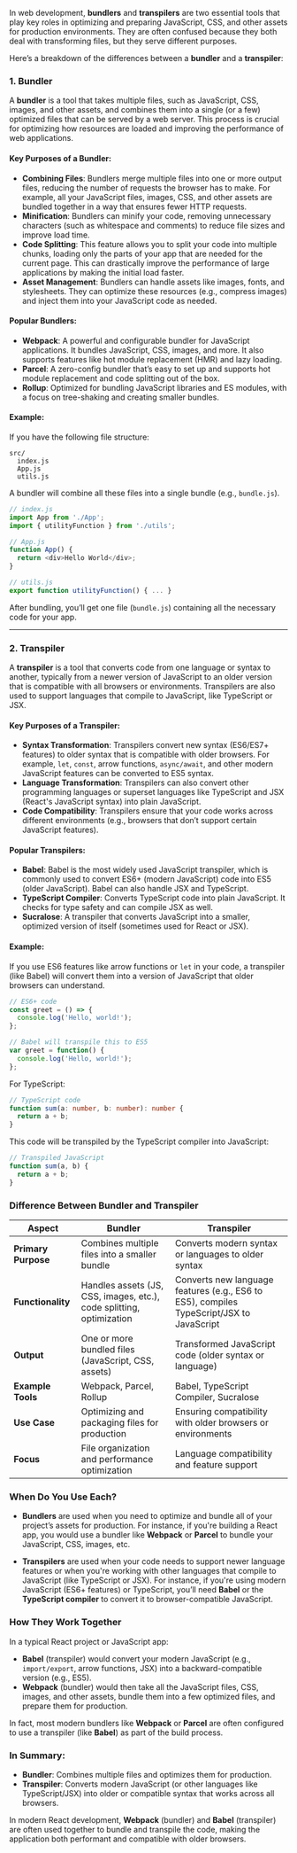 In web development, **bundlers** and **transpilers** are two essential tools that play key roles in optimizing and preparing JavaScript, CSS, and other assets for production environments. They are often confused because they both deal with transforming files, but they serve different purposes.

Here’s a breakdown of the differences between a **bundler** and a **transpiler**:

### 1. **Bundler**
A **bundler** is a tool that takes multiple files, such as JavaScript, CSS, images, and other assets, and combines them into a single (or a few) optimized files that can be served by a web server. This process is crucial for optimizing how resources are loaded and improving the performance of web applications.

#### **Key Purposes of a Bundler:**
- **Combining Files**: Bundlers merge multiple files into one or more output files, reducing the number of requests the browser has to make. For example, all your JavaScript files, images, CSS, and other assets are bundled together in a way that ensures fewer HTTP requests.
- **Minification**: Bundlers can minify your code, removing unnecessary characters (such as whitespace and comments) to reduce file sizes and improve load time.
- **Code Splitting**: This feature allows you to split your code into multiple chunks, loading only the parts of your app that are needed for the current page. This can drastically improve the performance of large applications by making the initial load faster.
- **Asset Management**: Bundlers can handle assets like images, fonts, and stylesheets. They can optimize these resources (e.g., compress images) and inject them into your JavaScript code as needed.
  
#### **Popular Bundlers:**
- **Webpack**: A powerful and configurable bundler for JavaScript applications. It bundles JavaScript, CSS, images, and more. It also supports features like hot module replacement (HMR) and lazy loading.
- **Parcel**: A zero-config bundler that’s easy to set up and supports hot module replacement and code splitting out of the box.
- **Rollup**: Optimized for bundling JavaScript libraries and ES modules, with a focus on tree-shaking and creating smaller bundles.

#### **Example:**
If you have the following file structure:
```
src/
  index.js
  App.js
  utils.js
```

A bundler will combine all these files into a single bundle (e.g., `bundle.js`).

```javascript
// index.js
import App from './App';
import { utilityFunction } from './utils';

// App.js
function App() {
  return <div>Hello World</div>;
}

// utils.js
export function utilityFunction() { ... }
```

After bundling, you’ll get one file (`bundle.js`) containing all the necessary code for your app.

---

### 2. **Transpiler**
A **transpiler** is a tool that converts code from one language or syntax to another, typically from a newer version of JavaScript to an older version that is compatible with all browsers or environments. Transpilers are also used to support languages that compile to JavaScript, like TypeScript or JSX.

#### **Key Purposes of a Transpiler:**
- **Syntax Transformation**: Transpilers convert new syntax (ES6/ES7+ features) to older syntax that is compatible with older browsers. For example, `let`, `const`, arrow functions, `async/await`, and other modern JavaScript features can be converted to ES5 syntax.
- **Language Transformation**: Transpilers can also convert other programming languages or superset languages like TypeScript and JSX (React's JavaScript syntax) into plain JavaScript.
- **Code Compatibility**: Transpilers ensure that your code works across different environments (e.g., browsers that don’t support certain JavaScript features).
  
#### **Popular Transpilers:**
- **Babel**: Babel is the most widely used JavaScript transpiler, which is commonly used to convert ES6+ (modern JavaScript) code into ES5 (older JavaScript). Babel can also handle JSX and TypeScript.
- **TypeScript Compiler**: Converts TypeScript code into plain JavaScript. It checks for type safety and can compile JSX as well.
- **Sucralose**: A transpiler that converts JavaScript into a smaller, optimized version of itself (sometimes used for React or JSX).

#### **Example:**
If you use ES6 features like arrow functions or `let` in your code, a transpiler (like Babel) will convert them into a version of JavaScript that older browsers can understand.

```javascript
// ES6+ code
const greet = () => {
  console.log('Hello, world!');
};

// Babel will transpile this to ES5
var greet = function() {
  console.log('Hello, world!');
};
```

For TypeScript:
```typescript
// TypeScript code
function sum(a: number, b: number): number {
  return a + b;
}
```
This code will be transpiled by the TypeScript compiler into JavaScript:
```javascript
// Transpiled JavaScript
function sum(a, b) {
  return a + b;
}
```

### **Difference Between Bundler and Transpiler**

| Aspect               | **Bundler**                                           | **Transpiler**                                     |
|----------------------|-------------------------------------------------------|----------------------------------------------------|
| **Primary Purpose**   | Combines multiple files into a smaller bundle         | Converts modern syntax or languages to older syntax|
| **Functionality**     | Handles assets (JS, CSS, images, etc.), code splitting, optimization | Converts new language features (e.g., ES6 to ES5), compiles TypeScript/JSX to JavaScript |
| **Output**            | One or more bundled files (JavaScript, CSS, assets)   | Transformed JavaScript code (older syntax or language)|
| **Example Tools**     | Webpack, Parcel, Rollup                              | Babel, TypeScript Compiler, Sucralose              |
| **Use Case**          | Optimizing and packaging files for production        | Ensuring compatibility with older browsers or environments |
| **Focus**             | File organization and performance optimization       | Language compatibility and feature support         |

### **When Do You Use Each?**
- **Bundlers** are used when you need to optimize and bundle all of your project’s assets for production. For instance, if you're building a React app, you would use a bundler like **Webpack** or **Parcel** to bundle your JavaScript, CSS, images, etc.
  
- **Transpilers** are used when your code needs to support newer language features or when you're working with other languages that compile to JavaScript (like TypeScript or JSX). For instance, if you're using modern JavaScript (ES6+ features) or TypeScript, you’ll need **Babel** or the **TypeScript compiler** to convert it to browser-compatible JavaScript.

### **How They Work Together**
In a typical React project or JavaScript app:
- **Babel** (transpiler) would convert your modern JavaScript (e.g., `import/export`, arrow functions, JSX) into a backward-compatible version (e.g., ES5).
- **Webpack** (bundler) would then take all the JavaScript files, CSS, images, and other assets, bundle them into a few optimized files, and prepare them for production.

In fact, most modern bundlers like **Webpack** or **Parcel** are often configured to use a transpiler (like **Babel**) as part of the build process.

### **In Summary:**
- **Bundler**: Combines multiple files and optimizes them for production.
- **Transpiler**: Converts modern JavaScript (or other languages like TypeScript/JSX) into older or compatible syntax that works across all browsers.

In modern React development, **Webpack** (bundler) and **Babel** (transpiler) are often used together to bundle and transpile the code, making the application both performant and compatible with older browsers.